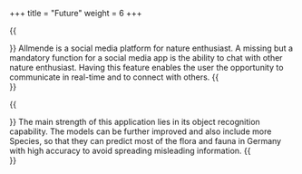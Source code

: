 +++
title = "Future"
weight = 6
+++

{{<section title="Chat Implementation">}}
Allmende is a social media platform for nature enthusiast. A missing but a mandatory function for a social media app is the ability to chat with other nature enthusiast. Having this feature enables the user the opportunity to communicate in real-time and to connect with others.
{{</section>}}

{{<section title="Higher Accuracy Model and more Species">}}
The main strength of this application lies in its object recognition capability. The models can be further improved and also include more Species, so that they can predict most of the flora and fauna in Germany with high accuracy to avoid spreading misleading information.
{{</section>}}
